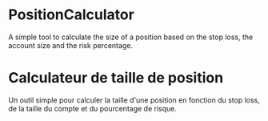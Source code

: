 # PositionCalculator

A simple tool to calculate the size of a position based on the stop loss, the account size and the risk percentage.

# Calculateur de taille de position

Un outil simple pour calculer la taille d'une position en fonction du stop loss, de la taille du compte et du pourcentage de risque.
